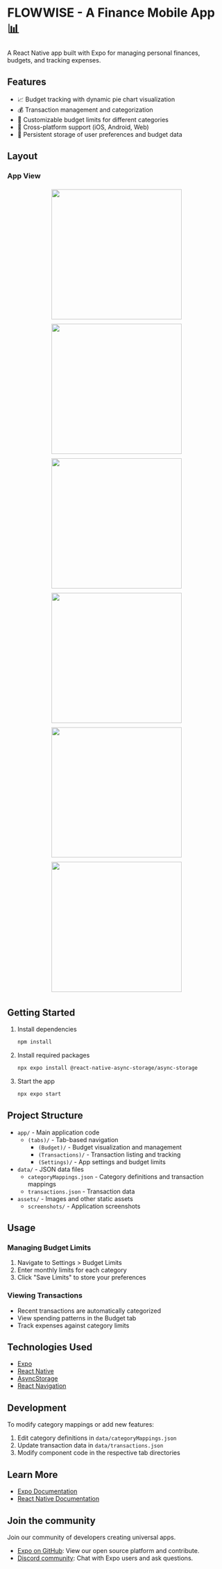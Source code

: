 # FLOWWISE - A Finance Mobile App 📊

A React Native app built with Expo for managing personal finances, budgets, and tracking expenses.

## Features

- 📈 Budget tracking with dynamic pie chart visualization
- 💰 Transaction management and categorization
- 🎯 Customizable budget limits for different categories
- 📱 Cross-platform support (iOS, Android, Web)
- 💾 Persistent storage of user preferences and budget data

## Layout

### App View
<div style="display: flex; justify-content: space-around; flex-wrap: wrap;">
  <div style="margin: 5px;">
    <img src="./assets/screenshots/dashboard.png" width="300" heigth = "200"/>
  </div>
  <div style="margin: 5px;">
    <img src="./assets/screenshots/budget.png" width="300" heigth = "200"/>
  </div>
  <div style="margin: 5px;">
    <img src="./assets/screenshots/budgetLimits.png" width="300" heigth = "200"/>
  </div>
  <div style="margin: 5px;">
    <img src="./assets/screenshots/settings.png" width="300" heigth = "200"/>
  </div>
  <div style="margin: 5px;">
    <img src="./assets/screenshots/paid.png" width="300" heigth = "200"/>
  </div>
  <div style="margin: 5px;">
    <img src="./assets/screenshots/requests.png" width="300" heigth = "200"/>
  </div>
</div>


## Getting Started

1. Install dependencies
   ```bash
   npm install
   ```
   
2. Install required packages
   ```bash
   npx expo install @react-native-async-storage/async-storage
   ```
   
3. Start the app
   ```bash
   npx expo start
   ```

## Project Structure

- `app/` - Main application code
  - `(tabs)/` - Tab-based navigation
    - `(Budget)/` - Budget visualization and management
    - `(Transactions)/` - Transaction listing and tracking
    - `(Settings)/` - App settings and budget limits
- `data/` - JSON data files
  - `categoryMappings.json` - Category definitions and transaction mappings
  - `transactions.json` - Transaction data
- `assets/` - Images and other static assets
  - `screenshots/` - Application screenshots

## Usage

### Managing Budget Limits
1. Navigate to Settings > Budget Limits
2. Enter monthly limits for each category
3. Click "Save Limits" to store your preferences

### Viewing Transactions
- Recent transactions are automatically categorized
- View spending patterns in the Budget tab
- Track expenses against category limits

## Technologies Used

- [Expo](https://expo.dev)
- [React Native](https://reactnative.dev)
- [AsyncStorage](https://react-native-async-storage.github.io/async-storage/)
- [React Navigation](https://reactnavigation.org)

## Development

To modify category mappings or add new features:

1. Edit category definitions in `data/categoryMappings.json`
2. Update transaction data in `data/transactions.json`
3. Modify component code in the respective tab directories

## Learn More

- [Expo Documentation](https://docs.expo.dev/)
- [React Native Documentation](https://reactnative.dev/docs/getting-started)

## Join the community

Join our community of developers creating universal apps.

- [Expo on GitHub](https://github.com/expo/expo): View our open source platform and contribute.
- [Discord community](https://chat.expo.dev): Chat with Expo users and ask questions.
